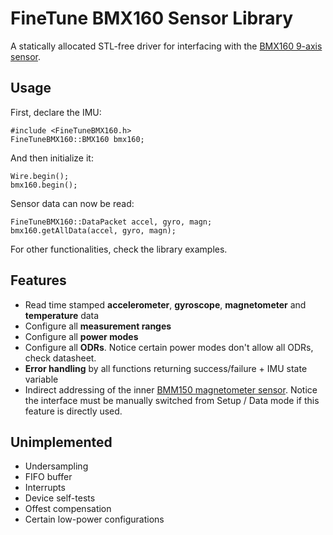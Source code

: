 # FineTune BMX160 Sensor Library

A statically allocated STL-free driver for interfacing with the [BMX160 9-axis sensor](https://www.mouser.com/pdfdocs/BST-BMX160-DS000-11.pdf?srsltid=AfmBOorUoEEuLLeUnl63Qi5JP0psxd0zj9lsFmA3bqbn5dXef2W4PHS2).

## Usage
First, declare the IMU:
```
#include <FineTuneBMX160.h>
FineTuneBMX160::BMX160 bmx160;
```
And then initialize it:
```
Wire.begin();
bmx160.begin();
```
Sensor data can now be read:
```
FineTuneBMX160::DataPacket accel, gyro, magn;
bmx160.getAllData(accel, gyro, magn);
```

For other functionalities, check the library examples.

## Features
- Read time stamped **accelerometer**, **gyroscope**, **magnetometer** and **temperature** data
- Configure all **measurement ranges**
- Configure all **power modes**
- Configure all **ODRs**. Notice certain power modes don't allow all ODRs, check datasheet.
- **Error handling** by all functions returning success/failure + IMU state variable 
- Indirect addressing of the inner [BMM150 magnetometer sensor](https://www.bosch-sensortec.com/media/boschsensortec/downloads/datasheets/bst-bmm150-ds001.pdf). Notice the interface must be manually switched from Setup / Data mode if this feature is directly used.

## Unimplemented
- Undersampling
- FIFO buffer
- Interrupts
- Device self-tests
- Offest compensation
- Certain low-power configurations




